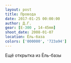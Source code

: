 ```yaml
---
layout: post
title: Провода
date: 2017-01-25 00:00:00
author: Д.Г.
gear: [E-300 , 14-45mm]
shoot_date: 2008-01-07
location: Ёль-база
colors: ['000000', '723a94']
---
```


Ещё открытка из Ёль-базы
